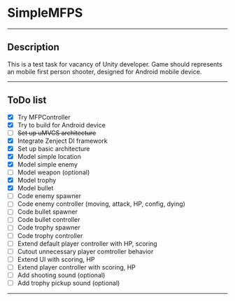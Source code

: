 # SimpleMFPS

---

## Description

This is a test task for vacancy of Unity developer.
Game should represents an mobile first person shooter, designed for Android mobile device. 

---

## ToDo list

- [x] Try MFPController
- [x] Try to build for Android device
- [ ] ~~Set up uMVCS architecture~~
- [x] Integrate Zenject DI framework
- [x] Set up basic architecture
- [x] Model simple location
- [x] Model simple enemy
- [ ] Model weapon (optional)
- [x] Model trophy
- [x] Model bullet
- [ ] Code enemy spawner
- [ ] Code enemy controller (moving, attack, HP, config, dying)
- [ ] Code bullet spawner
- [ ] Code bullet controller
- [ ] Code trophy spawner
- [ ] Code trophy controller
- [ ] Extend default player controller with HP, scoring
- [ ] Cutout unnecessary player comtroller behavior
- [ ] Extend UI with scoring, HP
- [ ] Extend player controller with scoring, HP
- [ ] Add shooting sound (optional)
- [ ] Add trophy pickup sound (optional)

---


